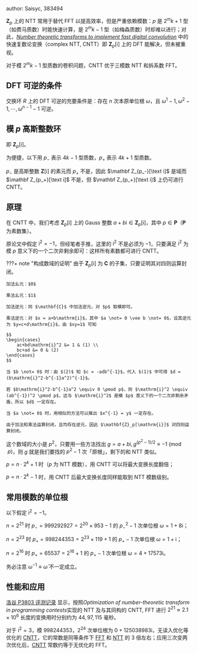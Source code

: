 author: Saisyc, 383494

$\mathbf Z_p$ 上的 NTT 常用于替代 FFT 以提高效率，但是严重依赖模数：$p$ 是 $2^mk+1$ 型（如费马质数）时能快速计算，是 $2^mk-1$ 型（如梅森质数）时却难以进行；对此，[*Number theoretic transforms to implement fast digital convolution*](https://ieeexplore.ieee.org/document/1451721) 中的快速复数论变换（complex NTT, CNTT）即 $\mathbf Z_p[\mathrm i]$ 上的 DFT 能解决，但未被重视。

对于模 $2^mk-1$ 型质数的卷积问题，CNTT 优于三模数 NTT 和拆系数 FFT。

## DFT 可逆的条件

交换环 $R$ 上的 DFT 可逆的充要条件是：存在 $n$ 次本原单位根 $\omega$，且 $\omega^1-1,\omega^2-1,\cdots,\omega^{n-1}-1$ 可逆。

## 模 $p$ 高斯整数环

即 $\mathbf Z_p[\mathrm i]$。

为便捷，以下用 $p_-$ 表示 $4k-1$ 型质数，$p_+$ 表示 $4k+1$ 型质数。

$p_-$ 是高斯整数 $\mathbf Z[\mathrm i]$ 的素元而 $p_+$ 不是，因此 $\mathbf Z_{p_-}[\text i]$ 是域而 $\mathbf Z_{p_+}[\text i]$ 不是，但 $\mathbf Z_{p_+}[\text i]$ 上仍可进行 CNTT。

## 原理

在 CNTT 中，我们考虑 $\mathbf{Z}_p[\mathrm{i}]$ 上的 Gauss 整数 $a+b\mathrm{i}\in\mathbf{Z}_p[\mathrm{i}]$，其中 $p \in \mathbf{P}$（$\mathbf{P}$ 为素数集）。

原论文中假定 $\mathrm{i}^2=-1$，但经笔者手推，这里的 $\mathrm{i}^2$ 不是必须为 $-1$，只要满足 $\mathrm{i}^2$ 为模 $p$ 意义下的一个二次非剩余即可：这样所有素数都可进行 CNTT。

???+ note "构成数域的证明"
    由于 $\mathbf{Z}_p[\mathrm{i}]$ 为 $\mathbf{C}$ 的子集，只要证明其对四则运算封闭。

    加法幺元：$0$

    乘法幺元：$1$

    加法逆元：同 $\mathbf{C}$ 中加法逆元，对 $p$ 取模即可。

    乘法逆元：对 $x = a+b\mathrm{i}$，其中 $a \not= 0 \vee b \not= 0$，设其逆元为 $y=c+d\mathrm{i}$，由 $xy=1$ 可知

    $$
    \begin{cases}
        ac+bd\mathrm{i}^2 &= 1 & (1) \\
        bc+ad &= 0 & (2)
    \end{cases}
    $$

    当 $b \not= 0$ 时：由 $(2)$ 知 $c = -adb^{-1}$，代入 $(1)$ 中可得 $d = (b\mathrm{i}^2-b^{-1}a^2)^{-1}$。

    若 $b\mathrm{i}^2-b^{-1}a^2 \equiv 0 \pmod p$，则 $\mathrm{i}^2 \equiv (ab^{-1})^2 \pmod p$，这与 $\mathrm{i}^2$ 是模 $p$ 意义下的一个二次非剩余矛盾，所以 $d$ 一定存在。

    当 $a \not= 0$ 时，用相似的方法可以推出 $x^{-1} = y$ 一定存在。

    由于加法和乘法运算封闭，且均存在逆元，因此 $\mathbf{Z}_p[\mathrm{i}]$ 对四则运算封闭。

这个数域的大小是 $p^2$，只要用一些方法找出 $g = a+b\mathrm{i},g^{(p^2-1)/2} \equiv -1 \pmod p$，则 $g$ 就是我们要找的 $p^2-1$ 次「原根」，剩下的和 NTT 类似。

$p=n\cdot2^k+1$ 时（$p$ 为 NTT 模数），用 CNTT 可以将最大变换长度翻倍；

$p=n\cdot2^k-1$ 时，用 CNTT 后最大变换长度同样能取到 NTT 模数级别。

## 常用模数的单位根

以下假定 $\mathrm{i}^2=-1$。

$n=2^{21}$ 时 $p_-=999292927=2^{20}\times953-1$ 的 $p_-^2-1$ 次单位根 $\omega=1+8\mathrm{i}$；

$n=2^{23}$ 时 $p_+=998244353=2^{23}\times119+1$ 的 $p_+-1$ 次单位根 $\omega=1+\mathrm{i}$；

$n=2^{16}$ 时 $p_+=65537=2^{16}+1$ 的 $p_+-1$ 次单位根 $\omega=4+17573\mathrm{i}$。

务必注意 $\omega^{-1}\equiv\bar\omega$ 不一定成立。

## 性能和应用

[洛谷 P3803 评测记录](https://www.luogu.com.cn/record/list?pid=P3803&user=saisyc&page=7) 显示，按照*Optimization of number-theoretic transform in programming contests*实现的 NTT 及与其同构的 CNTT, FFT 进行 $2^{21}\approx2.1\times10^6$ 长度的变换用时分别约为 $44,97,115$ 毫秒。

对于 $\mathrm{i}^2=3$，模 $998244353$，$2^{24}$ 次单位根为 $0+125038983\mathrm{i}$，无读入优化等优化的 [CNTT](https://www.luogu.com.cn/record/106711483)，它的常数是同等条件下 [FFT](https://www.luogu.com.cn/record/106683960) 和 [NTT](https://www.luogu.com.cn/record/106706552) 的 $3$ 倍左右；应用三次变两次优化后，[CNTT](https://www.luogu.com.cn/record/106997466) 常数约等于无优化的 FFT。
